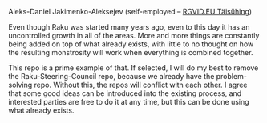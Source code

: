 Aleks-Daniel Jakimenko-Aleksejev (self-employed – [RGVID.EU Täisühing](https://github.com/RGVID-EU/))

Even though Raku was started many years ago, even to this day it has
an uncontrolled growth in all of the areas. More and more things are
constantly being added on top of what already exists, with little to
no thought on how the resulting monstrosity will work when everything
is combined together.

This repo is a prime example of that. If selected, I will do my best
to remove the Raku-Steering-Council repo, because we already have the
problem-solving repo. Without this, the repos will conflict with each
other. I agree that some good ideas can be introduced into the
existing process, and interested parties are free to do it at any time,
but this can be done using what already exists.
